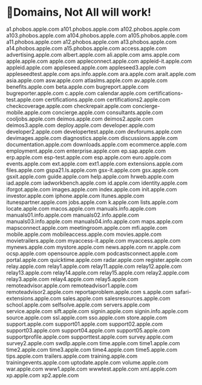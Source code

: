 # Domains, Not All will work!
a1.phobos.apple.com
a101.phobos.apple.com
a102.phobos.apple.com
a103.phobos.apple.com
a104.phobos.apple.com
a105.phobos.apple.com
a11.phobos.apple.com
a12.phobos.apple.com
a13.phobos.apple.com
a14.phobos.apple.com
a15.phobos.apple.com
access.apple.com
advertising.apple.com
albert.apple.com
ali.apple.com
ams.apple.com
apple.apple.com
apple.com
appleconnect.apple.com
appleid-it.apple.com
appleid.apple.com
appleseed.apple.com
appleseed3.apple.com
appleseedtest.apple.com
aps.info.apple.com
ara.apple.com
arait.apple.com
asia.apple.com
asw.apple.com
atlaslms.apple.com
av.apple.com
benefits.apple.com
beta.apple.com
bugreport.apple.com
bugreporter.apple.com
c.apple.com
calendar.apple.com
certifications-test.apple.com
certifications.apple.com
certifications2.apple.com
checkcoverage.apple.com
checkrepair.apple.com
concierge-mobile.apple.com
concierge.apple.com
consultants.apple.com
cooljobs.apple.com
deimos.apple.com
deimos2.apple.com
deimos3.apple.com
deploy.apple.com
developer.apple.com
developer2.apple.com
developertest.apple.com
devforums.apple.com
devimages.apple.com
diagnostics.apple.com
discussions.apple.com
documentation.apple.com
downloads.apple.com
ecommerce.apple.com
employment.apple.com
enterprise.apple.com
ep.sap.apple.com
erp.apple.com
esp-test.apple.com
esp.apple.com
euro.apple.com
events.apple.com
ext.apple.com
ext1.apple.com
extensions.apple.com
files.apple.com
gspa21.ls.apple.com
gsx-it.apple.com
gsx.apple.com
gsxit.apple.com
guide.apple.com
help.apple.com
hrweb.apple.com
iad.apple.com
iadworkbench.apple.com
id.apple.com
identity.apple.com
iforgot.apple.com
images.apple.com
index.apple.com
init.apple.com
investor.apple.com
iphone.apple.com
itunes.apple.com
itunespartner.apple.com
jobs.apple.com
k.apple.com
lists.apple.com
locate.apple.com
macos.apple.com
manuals.info.apple.com
manuals01.info.apple.com
manuals02.info.apple.com
manuals03.info.apple.com
manuals04.info.apple.com
maps.apple.com
mapsconnect.apple.com
meetingroom.apple.com
mfi.apple.com
mobile.apple.com
mobileaccess.apple.com
movies.apple.com
movietrailers.apple.com
myaccess-it.apple.com
myaccess.apple.com
mynews.apple.com
mystore.apple.com
news.apple.com
nr.apple.com
ocsp.apple.com
opensource.apple.com
podcastsconnect.apple.com
portal.apple.com
quicktime.apple.com
radar.apple.com
register.apple.com
relay.apple.com
relay1.apple.com
relay11.apple.com
relay12.apple.com
relay13.apple.com
relay14.apple.com
relay15.apple.com
relay2.apple.com
relay3.apple.com
relay4.apple.com
relay5.apple.com
remoteadvisor.apple.com
remoteadvisor1.apple.com
remoteadvisor2.apple.com
reportaproblem.apple.com
s.apple.com
safari-extensions.apple.com
sales.apple.com
salesresources.apple.com
school.apple.com
selfsolve.apple.com
servers.apple.com
service.apple.com
sift.apple.com
signin.apple.com
signin.info.apple.com
source.apple.com
ssl.apple.com
sso.apple.com
store.apple.com
support.apple.com
support01.apple.com
support02.apple.com
support03.apple.com
support04.apple.com
support05.apple.com
supportprofile.apple.com
supporttest.apple.com
survey.apple.com
survey2.apple.com
swdlp.apple.com
time.apple.com
time1.apple.com
time2.apple.com
time3.apple.com
time4.apple.com
time5.apple.com
tips.apple.com
trailers.apple.com
training.apple.com
trainingevents.apple.com
uptodate.apple.com
volume.apple.com
war.apple.com
www1.apple.com
wwwtest.apple.com
xml.apple.com
xp.apple.com
xp2.apple.com
